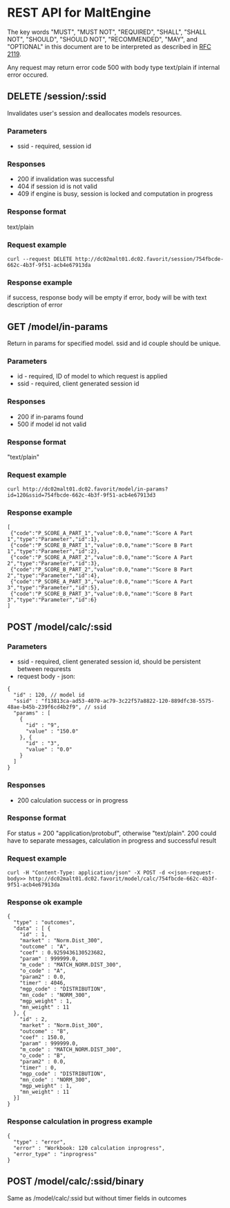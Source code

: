 # REST API for MaltEngine

The key words "MUST", "MUST NOT", "REQUIRED", "SHALL", "SHALL NOT", "SHOULD", "SHOULD NOT", "RECOMMENDED", "MAY", and "OPTIONAL" in this document are to be interpreted as described in [RFC 2119](http://www.ietf.org/rfc/rfc2119.txt).

Any request may return error code 500 with body type text/plain if internal error occured.


## DELETE /session/:ssid
Invalidates user's session and deallocates models resources.

### Parameters
* ssid - required, session id

### Responses
* 200 if invalidation was successful
* 404 if session id is not valid
* 409 if engine is busy, session is locked and computation in progress

### Response format
text/plain

### Request example
        
    curl --request DELETE http://dc02malt01.dc02.favorit/session/754fbcde-662c-4b3f-9f51-acb4e67913da
    
### Response example
  
  if success, response body will be empty
  if error, body will be with text description of error
    
 
    
## GET /model/in-params
Return in params for specified model. ssid and id couple should be unique.

### Parameters
* id - required, ID of model to which request is applied
* ssid - required, client generated session id

### Responses
* 200 if in-params found
* 500 if model id not valid

### Response format
  "text/plain"

### Request example
  
    curl http://dc02malt01.dc02.favorit/model/in-params?id=120&ssid=754fbcde-662c-4b3f-9f51-acb4e67913d3

### Response example
    [
     {"code":"P_SCORE_A_PART_1","value":0.0,"name":"Score A Part 1","type":"Parameter","id":1},
     {"code":"P_SCORE_B_PART_1","value":0.0,"name":"Score B Part 1","type":"Parameter","id":2},
     {"code":"P_SCORE_A_PART_2","value":0.0,"name":"Score A Part 2","type":"Parameter","id":3},
     {"code":"P_SCORE_B_PART_2","value":0.0,"name":"Score B Part 2","type":"Parameter","id":4},
     {"code":"P_SCORE_A_PART_3","value":0.0,"name":"Score A Part 3","type":"Parameter","id":5},
     {"code":"P_SCORE_B_PART_3","value":0.0,"name":"Score B Part 3","type":"Parameter","id":6}
    ]
    


## POST /model/calc/:ssid


### Parameters
* ssid - required, client generated session id, should be persistent between requrests
* request body - json: 
```
{
  "id" : 120, // model id
  "ssid" : "f13813ca-ad53-4070-ac79-3c22f57a8822-120-889dfc38-5575-48ae-b45b-239f6cd4b2f9", // ssid
  "params" : [
    {
      "id" : "9",
      "value" : "150.0"
    }, {
      "id" : "3",
      "value" : "0.0"
    }
  ]
}
```

### Responses
* 200 calculation success or in progress

### Response format
For status = 200 "application/protobuf", otherwise "text/plain".
200 could have to separate messages, calculation in progress and successful result

### Request example

    curl -H "Content-Type: application/json" -X POST -d <<json-request-body>> http://dc02malt01.dc02.favorit/model/calc/754fbcde-662c-4b3f-9f51-acb4e67913da
    
### Response ok example

    {
      "type" : "outcomes",
      "data" : [ {
        "id" : 1,
        "market" : "Norm.Dist_300",
        "outcome" : "A",
        "coef" : 0.9259436130523682,
        "param" : 999999.0,
        "m_code" : "MATCH_NORM.DIST_300",
        "o_code" : "A",
        "param2" : 0.0,
        "timer" : 4046,
        "mgp_code" : "DISTRIBUTION",
        "mn_code" : "NORM_300",
        "mgp_weight" : 1,
        "mn_weight" : 11
      }, {
        "id" : 2,
        "market" : "Norm.Dist_300",
        "outcome" : "B",
        "coef" : 150.0,
        "param" : 999999.0,
        "m_code" : "MATCH_NORM.DIST_300",
        "o_code" : "B",
        "param2" : 0.0,
        "timer" : 0,
        "mgp_code" : "DISTRIBUTION",
        "mn_code" : "NORM_300",
        "mgp_weight" : 1,
        "mn_weight" : 11
      }]
    }

### Response calculation in progress example
    {
      "type" : "error",
      "error" : "Workbook: 120 calculation inprogress",
      "error_type" : "inprogress"
    }


## POST /model/calc/:ssid/binary
Same as /model/calc/:ssid but without timer fields in outcomes
